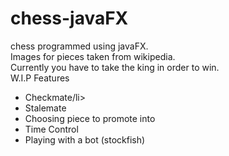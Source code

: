 # chess-javaFX
chess programmed using javaFX. <br>
Images for pieces taken from wikipedia. <br>
Currently you have to take the king in order to win. <br>
W.I.P Features <br>
<ul>
  <li>Checkmate/li>
  <li>Stalemate</li>
  <li>Choosing piece to promote into</li>
  <li>Time Control</li>
  <li> Playing with a bot (stockfish) </li>
</ul> 
